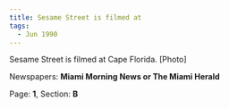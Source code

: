 ```yaml
---  
title: Sesame Street is filmed at  
tags:  
  - Jun 1990  
---  
```

  
Sesame Street is filmed at Cape Florida. [Photo]  
  
Newspapers: **Miami Morning News or The Miami Herald**  
  
Page: **1**, Section: **B** 
